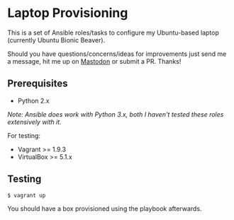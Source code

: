 # Laptop Provisioning

This is a set of Ansible roles/tasks to configure my Ubuntu-based laptop (currently Ubuntu Bionic Beaver).

Should you have questions/concerns/ideas for improvements just send me a message, hit me up on [Mastodon](https://mastodon.social/@moritzheiber) or submit a PR. Thanks!

## Prerequisites

- Python 2.x

_Note: Ansible does work with Python 3.x, both I haven't tested these roles extensively with it._

For testing:

- Vagrant >= 1.9.3
- VirtualBox >= 5.1.x

## Testing

```sh
$ vagrant up
```

You should have a box provisioned using the playbook afterwards.

